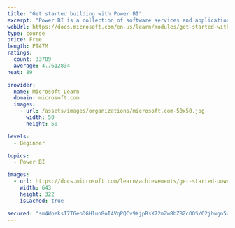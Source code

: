 ```yaml
---
title: "Get started building with Power BI"
excerpt: "Power BI is a collection of software services and applications that let you connect to all sorts of data sources and create compelling visuals and reports. You can benefit from receiving those reports, or you can share them with others inside or outside your organization. Learn the basics of Power BI, how its services and applications work together, and how they can be used to create or experience compelling visuals and analytics based on your data."
webUrl: https://docs.microsoft.com/en-us/learn/modules/get-started-with-power-bi/
type: course
price: Free
length: PT47M
ratings:
  count: 33789
  average: 4.7612834
heat: 89

provider:
  name: Microsoft Learn
  domain: microsoft.com
  images:
    - url: /assets/images/organizations/microsoft.com-50x50.jpg
      width: 50
      height: 50

levels:
  - Beginner

topics:
  - Power BI

images:
  - url: https://docs.microsoft.com/learn/achievements/get-started-power-bi-social.png
    width: 643
    height: 322
    isCached: true

secured: "sm4WoeksT7T6eoDGH1uo8oI4VqPQCv9XjpRsX72mZw8bZBZcOOS/O2jbwgn5xAy47h1R+LUy1+9rbQGm5V/FdGdurQ/PLXbm5JgCYFevFgvo1R/pm6WS1blny2z5ION7OZHWP/a9GpC0rCRQZQWrInFwu2Hy1O7t5cIZ6Cql/tq2feKk1HhhK06Wp3PvHLFiRO4nh9o33V9Xkdnrw06Sfh06Xfnx5EnnfiKWkbYTtuS2KtJL55fWbQ0oYVvFumcClQAeCcKPInEawXq3/YsAgen5h4BZ7tLJsioo8sMKZsd+3hfW2VvU1WMoE5+sB/Cg7Z1I+NbP9hxgAiopz7tIGcVxVhgo7j7bIoI9OjwDH2bkHIFMcmr4lgmPHWiaaI6ZGaWAocsOFWzKv9JurJaV5kVRcAWBiGiVlB28OFkBjLBCK35gUINdXvPrkKdaB4Bc;IQlu+utpwfDoawtAd/qelQ=="
---
```


